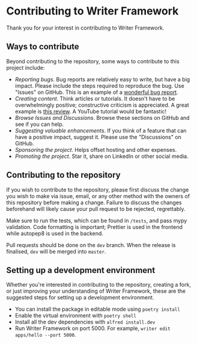 # Contributing to Writer Framework

Thank you for your interest in contributing to Writer Framework.

## Ways to contribute

Beyond contributing to the repository, some ways to contribute to this project include:

- _Reporting bugs_. Bug reports are relatively easy to write, but have a big impact. Please include the steps required to reproduce the bug. Use "Issues" on GitHub. This is an example of a [wonderful bug report](https://github.com/streamsync-cloud/streamsync/issues/24).
- _Creating content_. Think articles or tutorials. It doesn't have to be overwhelmingly positive; constructive criticism is appreciated. A great example is [this review](https://jreyesr.github.io/posts/streamsync-review/). A YouTube tutorial would be fantastic!
- _Browse Issues and Discussions_. Browse these sections on GitHub and see if you can help.
- _Suggesting valuable enhancements_. If you think of a feature that can have a positive impact, suggest it. Please use the "Discussions" on GitHub.
- _Sponsoring the project_. Helps offset hosting and other expenses.
- _Promoting the project_. Star it, share on LinkedIn or other social media.

## Contributing to the repository

If you wish to contribute to the repository, please first discuss the change you wish to make via issue, email, or any other method with the owners of this repository before making a change. Failure to discuss the changes beforehand will likely cause your pull request to be rejected, regrettably.

Make sure to run the tests, which can be found in `/tests`, and pass mypy validation. Code formatting is important; Prettier is used in the frontend while autopep8 is used in the backend.

Pull requests should be done on the `dev` branch. When the release is finalised, `dev` will be merged into `master`.

## Setting up a development environment

Whether you're interested in contributing to the repository, creating a fork, or just improving your understanding of Writer Framework, these are the suggested steps for setting up a development environment.

- You can install the package in editable mode using `poetry install`
- Enable the virtual environment with `poetry shell`
- Install all the dev dependencies with `alfred install.dev`
- Run Writer Framework on port 5000. For example, `writer edit apps/hello --port 5000`.
